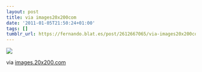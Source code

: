 ```yaml
---
layout: post
title: via images20x200com
date: '2011-01-05T21:50:24+01:00'
tags: []
tumblr_url: https://fernando.blat.es/post/2612667065/via-images20x200com
---
```

 ![](/tumblr_files/tumblr_lekhw20wCT1qz4y16o1_1280.jpg)  

via [images.20x200.com](http://images.20x200.com/art/images/3043_largeview.jpg)
